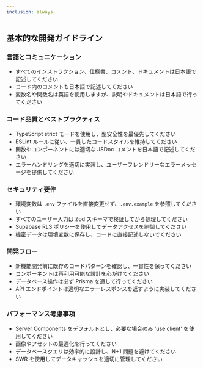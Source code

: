 ```yaml
---
inclusion: always
---
```


## 基本的な開発ガイドライン

### 言語とコミュニケーション

- すべてのインストラクション、仕様書、コメント、ドキュメントは日本語で記述してください
- コード内のコメントも日本語で記述してください
- 変数名や関数名は英語を使用しますが、説明やドキュメントは日本語で行ってください

### コード品質とベストプラクティス

- TypeScript strict モードを使用し、型安全性を最優先してください
- ESLint ルールに従い、一貫したコードスタイルを維持してください
- 関数やコンポーネントには適切な JSDoc コメントを日本語で記述してください
- エラーハンドリングを適切に実装し、ユーザーフレンドリーなエラーメッセージを提供してください

### セキュリティ要件

- 環境変数は `.env` ファイルを直接変更せず、`.env.example` を参照してください
- すべてのユーザー入力は Zod スキーマで検証してから処理してください
- Supabase RLS ポリシーを使用してデータアクセスを制御してください
- 機密データは環境変数に保存し、コードに直接記述しないでください

### 開発フロー

- 新機能開発前に既存のコードパターンを確認し、一貫性を保ってください
- コンポーネントは再利用可能な設計を心がけてください
- データベース操作は必ず Prisma を通して行ってください
- API エンドポイントは適切なエラーレスポンスを返すように実装してください

### パフォーマンス考慮事項

- Server Components をデフォルトとし、必要な場合のみ 'use client' を使用してください
- 画像やアセットの最適化を行ってください
- データベースクエリは効率的に設計し、N+1 問題を避けてください
- SWR を使用してデータキャッシュを適切に管理してください
